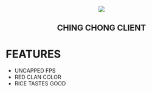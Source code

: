 <p align="center"><img src="https://i.imgur.com/b0aWd5z.png" /></p>

## <p align="center">CHING CHONG CLIENT</p>

# FEATURES

- UNCAPPED FPS
- RED CLAN COLOR
- RICE TASTES GOOD
